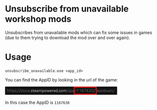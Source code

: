# Unsubscribe from unavailable workshop mods
Unsubscribes from unavailable mods which can fix some issues in games (due to them trying to download the mod over and over again).

# Usage
`unsubscribe_unavailable.exe <app_id>`

You can find the AppID by looking in the url of the game: 

![Finding the AppID](screenshots/url.png)

In this case the AppID is `1167630`